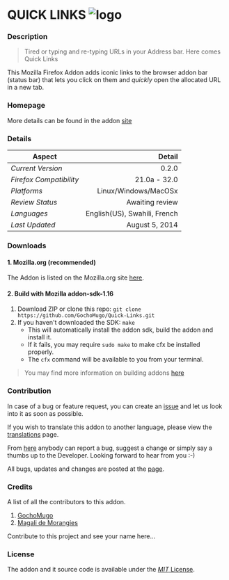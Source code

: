 # QUICK LINKS ![logo][logo] #

### Description ###
> Tired or typing and re-typing URLs in your Address bar. Here comes Quick Links

This Mozilla Firefox Addon adds iconic links to the browser addon bar (status bar) that lets you click on them and *quickly* open the allocated URL in a new tab.

### Homepage ###
More details can be found in the addon [site][addon-site]

### Details ####

|Aspect|Detail|
|---------|---------:|
|*Current Version*| 0.2.0|
|*Firefox Compatibility*| 21.0a - 32.0|
|*Platforms*| Linux/Windows/MacOSx|
|*Review Status*|Awaiting review|
|*Languages*|English(US), Swahili, French|
|*Last Updated*|August 5, 2014|

### Downloads ###

#### 1. Mozilla.org (recommended) ####
The Addon is listed on the Mozilla.org site [here][download-mozilla].

#### 2. Build with Mozilla addon-sdk-1.16 ####
1.    Download ZIP or clone this repo: `git clone https://github.com/GochoMugo/Quick-Links.git`
2.  If you haven't downloaded the SDK: `make`
    - This will automatically install the addon sdk, build the addon and install it.
    - If it fails, you may require `sudo make` to make cfx be installed properly.
    - The `cfx` command will be available to you from your terminal.

> You may find more information on building addons [here][addon-sdk]

### Contribution ###
In case of a bug or feature request, you can create an [issue][issues] and let us look into it as soon as possible.

If you wish to translate this addon to another language, please view the [translations][translations] page.

From [here][correspondence] anybody can report a bug, suggest a change or simply say a thumbs up to the Developer. Looking forward to hear from you :-)

All bugs, updates and changes are posted at the [page][bug-report-page]. 

### Credits ###

A list of all the contributors to this addon.

1. <a href='https://gochomugo.github.io'>GochoMugo</a>
2. <a href='mailto:mybeautifulrat@gmail.com'>Magali de Morangies</a>

Contribute to this project and see your name here...

### License ###
The addon and it source code is available under the [*MIT* License][license-page]. 

[logo]:https://gochomugo.github.io/Quick-Links/images/logo.png "Quick Links"
[addon-site]:https://gochomugo.github.io/Quick-Links/index.html "Go to Addon Site"
[download-mozilla]:https://addons.mozilla.org/en-US/firefox/addon/quick-links/ "Download from mozilla.org"
[addon-sdk]:https://developer.mozilla.org/en-US/Add-ons/SDK "Tutorials on the addon sdk"
[issues]:https://github.com/GochoMugo/Quick-Links/issues "Issues on Github"
[translations]:https://gochomugo.github.io/Quick-Links/translations.html "Translate to another Language"
[correspondence]:https://gochomugo.github.io/Quick-Links/bugs_issues.html#correspondence "Report a bug, Suggest a change or Say a Thumbs up"
[bug-report-page]:https://gochomugo.github.io/Quick-Links/bugs_issues.html "View reported bugs and suggested changed"
[license-page]:https://gochomugo.github.io/Quick-Links/license.html "View License"
